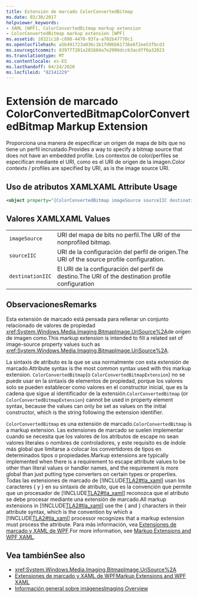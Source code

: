 ```yaml
---
title: Extensión de marcado ColorConvertedBitmap
ms.date: 03/30/2017
helpviewer_keywords:
- XAML [WPF], ColorConvertedBitmap markup extension
- ColorConvertedBitmap markup extension [WPF]
ms.assetid: 18321c18-c898-4470-93fa-a702b47770c1
ms.openlocfilehash: a5b491723a036c1b1fd0bb61736e6f2ee53fbcd3
ms.sourcegitcommit: 839777281a281684a7e2906dccb3acd7f6a32023
ms.translationtype: MT
ms.contentlocale: es-ES
ms.lasthandoff: 04/24/2020
ms.locfileid: "82141229"
---
```

# <a name="colorconvertedbitmap-markup-extension"></a><span data-ttu-id="a2b47-102">Extensión de marcado ColorConvertedBitmap</span><span class="sxs-lookup"><span data-stu-id="a2b47-102">ColorConvertedBitmap Markup Extension</span></span>
<span data-ttu-id="a2b47-103">Proporciona una manera de especificar un origen de mapa de bits que no tiene un perfil incrustado.</span><span class="sxs-lookup"><span data-stu-id="a2b47-103">Provides a way to specify a bitmap source that does not have an embedded profile.</span></span> <span data-ttu-id="a2b47-104">Los contextos de color/perfiles se especifican mediante el URI, como es el URI de origen de la imagen.</span><span class="sxs-lookup"><span data-stu-id="a2b47-104">Color contexts / profiles are specified by URI, as is the image source URI.</span></span>  
  
## <a name="xaml-attribute-usage"></a><span data-ttu-id="a2b47-105">Uso de atributos XAML</span><span class="sxs-lookup"><span data-stu-id="a2b47-105">XAML Attribute Usage</span></span>  
  
```xml  
<object property="{ColorConvertedBitmap imageSource sourceIIC destinationIIC}" ... />
```  
  
## <a name="xaml-values"></a><span data-ttu-id="a2b47-106">Valores XAML</span><span class="sxs-lookup"><span data-stu-id="a2b47-106">XAML Values</span></span>  
  
|||  
|-|-|  
|`imageSource`|<span data-ttu-id="a2b47-107">URI del mapa de bits no perfil.</span><span class="sxs-lookup"><span data-stu-id="a2b47-107">The URI of the nonprofiled bitmap.</span></span>|  
|`sourceIIC`|<span data-ttu-id="a2b47-108">URI de la configuración del perfil de origen.</span><span class="sxs-lookup"><span data-stu-id="a2b47-108">The URI of the source profile configuration.</span></span>|  
|`destinationIIC`|<span data-ttu-id="a2b47-109">El URI de la configuración del perfil de destino.</span><span class="sxs-lookup"><span data-stu-id="a2b47-109">The URI of the destination profile configuration</span></span>|  
  
## <a name="remarks"></a><span data-ttu-id="a2b47-110">Observaciones</span><span class="sxs-lookup"><span data-stu-id="a2b47-110">Remarks</span></span>  
 <span data-ttu-id="a2b47-111">Esta extensión de marcado está pensada para rellenar un conjunto relacionado de valores de propiedad <xref:System.Windows.Media.Imaging.BitmapImage.UriSource%2A>de origen de imagen como.</span><span class="sxs-lookup"><span data-stu-id="a2b47-111">This markup extension is intended to fill a related set of image-source property values such as <xref:System.Windows.Media.Imaging.BitmapImage.UriSource%2A>.</span></span>  
  
 <span data-ttu-id="a2b47-112">La sintaxis de atributo es la que se usa normalmente con esta extensión de marcado.</span><span class="sxs-lookup"><span data-stu-id="a2b47-112">Attribute syntax is the most common syntax used with this markup extension.</span></span> <span data-ttu-id="a2b47-113">`ColorConvertedBitmap`(o `ColorConvertedBitmapExtension`) no se puede usar en la sintaxis de elementos de propiedad, porque los valores solo se pueden establecer como valores en el constructor inicial, que es la cadena que sigue al identificador de la extensión.</span><span class="sxs-lookup"><span data-stu-id="a2b47-113">`ColorConvertedBitmap` (or `ColorConvertedBitmapExtension`) cannot be used in property element syntax, because the values can only be set as values on the initial constructor, which is the string following the extension identifier.</span></span>  
  
 <span data-ttu-id="a2b47-114">`ColorConvertedBitmap` es una extensión de marcado.</span><span class="sxs-lookup"><span data-stu-id="a2b47-114">`ColorConvertedBitmap` is a markup extension.</span></span> <span data-ttu-id="a2b47-115">Las extensiones de marcado se suelen implementar cuando se necesita que los valores de los atributos de escape no sean valores literales o nombres de controladores, y este requisito es de índole más global que limitarse a colocar los convertidores de tipos en determinados tipos o propiedades.</span><span class="sxs-lookup"><span data-stu-id="a2b47-115">Markup extensions are typically implemented when there is a requirement to escape attribute values to be other than literal values or handler names, and the requirement is more global than just putting type converters on certain types or properties.</span></span> <span data-ttu-id="a2b47-116">Todas las extensiones de marcado de [!INCLUDE[TLA2#tla_xaml](../../../../includes/tla2sharptla-xaml-md.md)] usan los caracteres { y } en su sintaxis de atributo, que es la convención que permite que un procesador de [!INCLUDE[TLA2#tla_xaml](../../../../includes/tla2sharptla-xaml-md.md)] reconozca que el atributo se debe procesar mediante una extensión de marcado.</span><span class="sxs-lookup"><span data-stu-id="a2b47-116">All markup extensions in [!INCLUDE[TLA2#tla_xaml](../../../../includes/tla2sharptla-xaml-md.md)] use the { and } characters in their attribute syntax, which is the convention by which a [!INCLUDE[TLA2#tla_xaml](../../../../includes/tla2sharptla-xaml-md.md)] processor recognizes that a markup extension must process the attribute.</span></span> <span data-ttu-id="a2b47-117">Para más información, vea [Extensiones de marcado y XAML de WPF](markup-extensions-and-wpf-xaml.md).</span><span class="sxs-lookup"><span data-stu-id="a2b47-117">For more information, see [Markup Extensions and WPF XAML](markup-extensions-and-wpf-xaml.md).</span></span>  
  
## <a name="see-also"></a><span data-ttu-id="a2b47-118">Vea también</span><span class="sxs-lookup"><span data-stu-id="a2b47-118">See also</span></span>

- <xref:System.Windows.Media.Imaging.BitmapImage.UriSource%2A>
- [<span data-ttu-id="a2b47-119">Extensiones de marcado y XAML de WPF</span><span class="sxs-lookup"><span data-stu-id="a2b47-119">Markup Extensions and WPF XAML</span></span>](markup-extensions-and-wpf-xaml.md)
- [<span data-ttu-id="a2b47-120">Información general sobre imágenes</span><span class="sxs-lookup"><span data-stu-id="a2b47-120">Imaging Overview</span></span>](../graphics-multimedia/imaging-overview.md)
